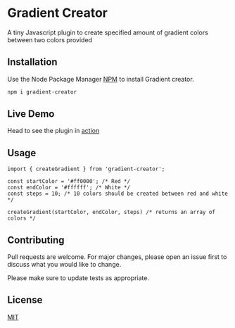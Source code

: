 # Gradient Creator

A tiny Javascript plugin to create specified amount of gradient colors between two colors provided

## Installation

Use the Node Package Manager [NPM](https://www.npmjs.com/) to install Gradient creator.

```bash
npm i gradient-creator
```

## Live Demo

Head to see the plugin in [action](https://hakimuddinhh.github.io/gradient-creator/)

## Usage

```node
import { createGradient } from 'gradient-creator';

const startColor = '#ff0000'; /* Red */
const endColor = '#ffffff'; /* White */
const steps = 10; /* 10 colors should be created between red and white */

createGradient(startColor, endColor, steps) /* returns an array of colors */
```

## Contributing
Pull requests are welcome. For major changes, please open an issue first to discuss what you would like to change.

Please make sure to update tests as appropriate.

## License
[MIT](https://choosealicense.com/licenses/mit/)